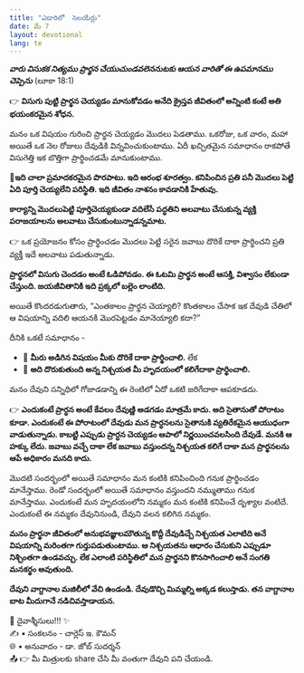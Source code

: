 ```yaml
---
title: "ఎడారిలో  సెలయేర్లు"
date: మే 7
layout: devotional
lang: te
---
```


***వారు విసుకక నిత్యము ప్రార్థన చేయుచుండవలెననుటకు ఆయన వారితో ఈ ఉపమానము చెప్పెను*** (లూకా 18:1) 

👉 **విసుగు పుట్టి ప్రార్థన చెయ్యడం మానుకోవడం అనేది క్రైస్తవ జీవితంలో అన్నింటి కంటే అతి భయంకరమైన శోధన.**

 మనం ఒక విషయం గురించి ప్రార్థన చెయ్యడం మొదలు పెడతాము. ఒకరోజు, ఒక వారం, మహా అయితే ఒక నెల రోజులు దేవుడికి విన్నవించుకుంటాము. ఏదీ ఖచ్చితమైన సమాధానం రాకపోతే విసుగెత్తి ఇక బొత్తిగా ప్రార్థించడమే మానుకుంటాము.

**📖ఇది చాలా ప్రమాదకరమైన పొరపాటు. ఇది ఆరంభ శూరత్వం. కనిపించిన ప్రతి పనీ మొదలు పెట్టి ఏది పూర్తి చెయ్యలేని పరిస్థితి. ఇది జీవితం నాశనం కావడానికి హేతువు.**

**కార్యాన్ని మొదలుపెట్టి పూర్తిచెయ్యకుండా వదిలేసే పద్ధతిని అలవాటు చేసుకున్న వ్యక్తి పరాజయాలను అలవాటు చేసుకుంటున్నాడన్నమాట.**

👉 ఒక ప్రయోజనం కోసం ప్రార్థించడం మొదలు పెట్టి సరైన జవాబు దొరికే దాకా ప్రార్థించని ప్రతి వ్యక్తీ ఇదే అలవాటు పడుతున్నాడు.

**ప్రార్థనలో విసుగు చెందడం అంటే ఓడిపోవడం. ఈ ఓటమి ప్రార్థన అంటే ఆసక్తి, విశ్వాసం లేకుండా చేస్తుంది. జయజీవితానికి ఇది ప్రక్కలో బల్లెం లాంటిది.**

అయితే కొందరడుగుతారు, “ఎంతకాలం ప్రార్థన చెయ్యాలి? కొంతకాలం చేసాక ఇక దేవుడి చేతిలో ఆ విషయాన్ని వదిలి ఆయనకి మొరపెట్టడం మానెయ్యాలి కదా?”

దీనికి ఒకటే సమాధానం - 
- 🔹 **మీరు అడిగిన విషయం మీకు దొరికే దాకా ప్రార్థించాలి.**
 లేక 
- 🔹 **అది దొరుకుతుంది అన్న నిశ్చయత మీ హృదయంలో కలిగేదాకా ప్రార్థించాలి.**

మనం దేవుని సన్నిధిలో గోజాడడాన్ని ఈ రెంటిలో ఏదో ఒకటి జరిగేదాకా ఆపకూడదు. 

👉 **ఎందుకంటే ప్రార్ధన అంటే కేవలం దేవుణ్ణి అడగడం మాత్రమే కాదు. అది సైతానుతో పోరాటం కూడా. ఎందుకంటే ఈ పోరాటంలో దేవుడు మన ప్రార్ధనలను సైతానుకి వ్యతిరేకమైన ఆయుధంగా వాడుతున్నాడు. కాబట్టి ఎప్పుడు ప్రార్ధన చెయ్యడం ఆపాలో నిర్ణయించవలసింది దేవుడే. మనకి ఆ హక్కు లేదు. జవాబు వచ్చే దాకా లేక జవాబు వస్తుందన్న నిశ్చయత కలిగే దాకా మన ప్రార్థనలను ఆపే అధికారం మనది కాదు.** 

మొదటి సందర్భంలో అయితే సమాధానం మన కంటికి కనిపించింది గనుక ప్రార్థించడం మానేస్తాము. రెండో సందర్భంలో అయితే సమాధానం వస్తుందని నమ్ముతాము గనుక మానేస్తాము. ఎందుకంటే మన హృదయంలోని నమ్మకం మన కంటికి కనిపించే దృశ్యాల వంటిదే. ఎందుకంటే ఈ నమ్మకం దేవునినుండి, దేవుని వలన కలిగిన నమ్మకం.

**మనం ప్రార్థనా జీవితంలో అనుభవజ్ఞులమౌతున్న కొద్దీ దేవుడిచ్చే నిశ్చయత ఎలాటిది అనే విషయాన్ని మరింతగా గుర్తుపడుతుంటాము. ఆ నిశ్చయతను ఆధారం చేసుకుని ఎప్పుడూ నిశ్చింతగా ఉండవచ్చు. లేక ఎలాంటి పరిస్థితిలో మన ప్రార్థనని కొనసాగించాలి అనే సంగతి మనకర్థం అవుతుంది.**

**దేవుని వాగ్దానాల మజిలీలో వేచి ఉండండి. దేవుడొచ్చి మిమ్మల్ని అక్కడ కలుస్తాడు. తన వాగ్దానాల బాట మీదుగానే నడిచివస్తాడాయన.**



<div class="blessing">🙏 <span class="bless-text">దైవాశ్శీసులు!!!</span> ✨</div>

<div class="credit">✍️ <span class="credit-text">▪ సంకలనం - చార్లెస్ ఇ. కౌమన్</span></div>
<div class="credit">🌐 <span class="credit-text">▪ అనువాదం - డా. జోబ్ సుదర్శన్</span></div>


<div class="share">📤 👉 <span class="share-text">మీ మిత్రులకు share చేసి మీ వంతుగా దేవుని పని చేయండి.</span></div>
